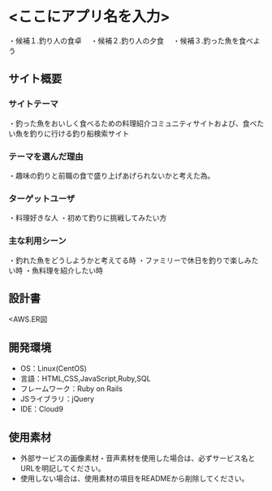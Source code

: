 # <ここにアプリ名を入力>
・候補１.釣り人の食卓　
・候補２.釣り人の夕食　
・候補３.釣った魚を食べよう
## サイト概要
### サイトテーマ
・釣った魚をおいしく食べるための料理紹介コミュニティサイトおよび、食べたい魚を釣りに行ける釣り船検索サイト


### テーマを選んだ理由
・趣味の釣りと前職の食で盛り上げあげられないかと考えた為。
### ターゲットユーザ
・料理好きな人
・初めて釣りに挑戦してみたい方

### 主な利用シーン
・釣れた魚をどうしようかと考えてる時
・ファミリーで休日を釣りで楽しみたい時
・魚料理を紹介したい時
## 設計書
<AWS.ER図
## 開発環境
- OS：Linux(CentOS)
- 言語：HTML,CSS,JavaScript,Ruby,SQL
- フレームワーク：Ruby on Rails
- JSライブラリ：jQuery
- IDE：Cloud9

## 使用素材
- 外部サービスの画像素材・音声素材を使用した場合は、必ずサービス名とURLを明記してください。
- 使用しない場合は、使用素材の項目をREADMEから削除してください。
